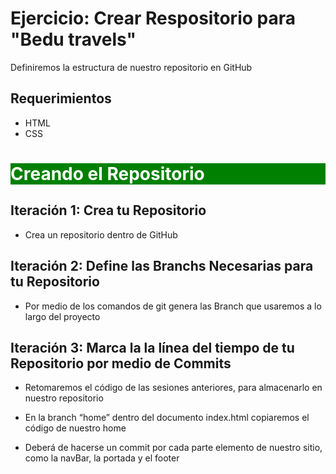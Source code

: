 # Ejercicio: Crear Respositorio para "Bedu travels"

Definiremos la estructura de nuestro repositorio en GitHub

## Requerimientos 
- HTML
- CSS

<div style="background-color:green;"><h1 style="color:white;">Creando el Repositorio</h1></div>

## Iteración 1: Crea tu Repositorio

- Crea un repositorio dentro de GitHub

## Iteración 2: Define las Branchs Necesarias para tu Repositorio

- Por medio de los comandos de git genera las Branch que usaremos a lo largo
del proyecto

## Iteración 3: Marca la la línea del tiempo de tu Repositorio por medio de Commits

- Retomaremos el código de las sesiones anteriores, para almacenarlo en nuestro repositorio

- En la branch “home” dentro del documento index.html copiaremos el código de nuestro home

- Deberá de hacerse un commit por cada parte elemento de nuestro sitio, como la navBar, la portada y el footer
